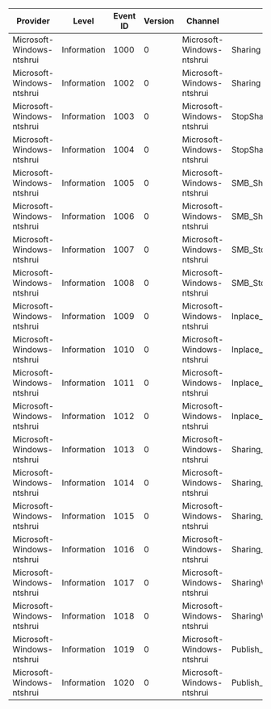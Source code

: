 Provider                   |  Level        |  Event ID  |  Version  |  Channel                    |  Task                                     |  Opcode  |  Keyword  |  Message
---------------------------|---------------|------------|-----------|-----------------------------|-------------------------------------------|----------|-----------|---------
Microsoft-Windows-ntshrui  |  Information  |  1000      |  0        |  Microsoft-Windows-ntshrui  |  Sharing                                  |  Start   |           |
Microsoft-Windows-ntshrui  |  Information  |  1002      |  0        |  Microsoft-Windows-ntshrui  |  Sharing                                  |  Stop    |           |
Microsoft-Windows-ntshrui  |  Information  |  1003      |  0        |  Microsoft-Windows-ntshrui  |  StopSharing                              |  Start   |           |
Microsoft-Windows-ntshrui  |  Information  |  1004      |  0        |  Microsoft-Windows-ntshrui  |  StopSharing                              |  Stop    |           |
Microsoft-Windows-ntshrui  |  Information  |  1005      |  0        |  Microsoft-Windows-ntshrui  |  SMB_Sharing                              |  Start   |           |
Microsoft-Windows-ntshrui  |  Information  |  1006      |  0        |  Microsoft-Windows-ntshrui  |  SMB_Sharing                              |  Stop    |           |
Microsoft-Windows-ntshrui  |  Information  |  1007      |  0        |  Microsoft-Windows-ntshrui  |  SMB_StopSharing                          |  Start   |           |
Microsoft-Windows-ntshrui  |  Information  |  1008      |  0        |  Microsoft-Windows-ntshrui  |  SMB_StopSharing                          |  Stop    |           |
Microsoft-Windows-ntshrui  |  Information  |  1009      |  0        |  Microsoft-Windows-ntshrui  |  Inplace_Sharing                          |  Start   |           |
Microsoft-Windows-ntshrui  |  Information  |  1010      |  0        |  Microsoft-Windows-ntshrui  |  Inplace_Sharing                          |  Stop    |           |
Microsoft-Windows-ntshrui  |  Information  |  1011      |  0        |  Microsoft-Windows-ntshrui  |  Inplace_StopSharing                      |  Start   |           |
Microsoft-Windows-ntshrui  |  Information  |  1012      |  0        |  Microsoft-Windows-ntshrui  |  Inplace_StopSharing                      |  Stop    |           |
Microsoft-Windows-ntshrui  |  Information  |  1013      |  0        |  Microsoft-Windows-ntshrui  |  Sharing_End_To_End_Including_UI          |  Start   |           |
Microsoft-Windows-ntshrui  |  Information  |  1014      |  0        |  Microsoft-Windows-ntshrui  |  Sharing_End_To_End_Including_UI          |  Stop    |           |
Microsoft-Windows-ntshrui  |  Information  |  1015      |  0        |  Microsoft-Windows-ntshrui  |  Sharing_Add_User_To_Sharing_Permissions  |  Start   |           |
Microsoft-Windows-ntshrui  |  Information  |  1016      |  0        |  Microsoft-Windows-ntshrui  |  Sharing_Add_User_To_Sharing_Permissions  |  Stop    |           |
Microsoft-Windows-ntshrui  |  Information  |  1017      |  0        |  Microsoft-Windows-ntshrui  |  SharingWizard_Display                    |  Start   |           |
Microsoft-Windows-ntshrui  |  Information  |  1018      |  0        |  Microsoft-Windows-ntshrui  |  SharingWizard_Display                    |  Stop    |           |
Microsoft-Windows-ntshrui  |  Information  |  1019      |  0        |  Microsoft-Windows-ntshrui  |  Publish_Items                            |  Start   |           |
Microsoft-Windows-ntshrui  |  Information  |  1020      |  0        |  Microsoft-Windows-ntshrui  |  Publish_Items                            |  Stop    |           |